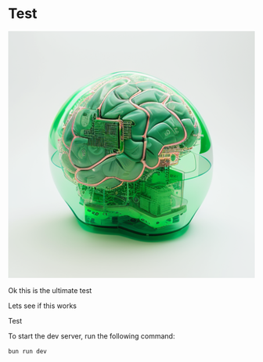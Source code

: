 # Test

![](https://raw.githubusercontent.com/dillondotzip/readmewriter-example/main/readme/image_1725406173018_0.png)

Ok this is the ultimate test

Lets see if this works

Test

To start the dev server, run the following command:

```bash
bun run dev
```